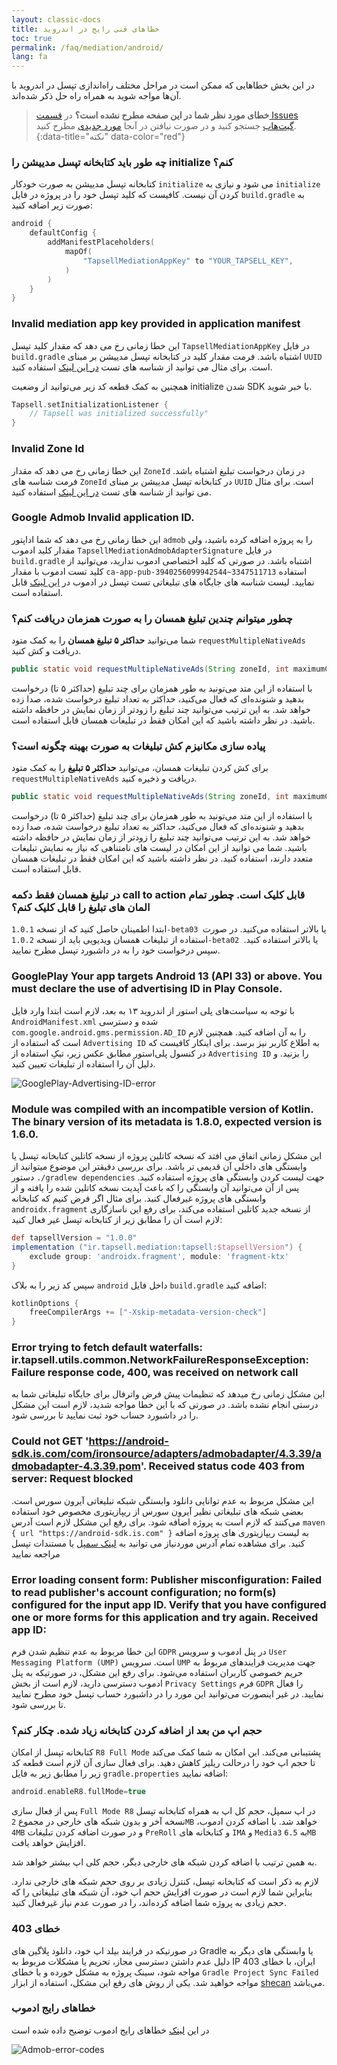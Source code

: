 ```yaml
---
layout: classic-docs
title: خطاهای فنی رایج در اندروید
toc: true
permalink: /faq/mediation/android/
lang: fa
---
```


در این بخش خطاهایی که ممکن‌ است در مراحل مختلف راه‌اندازی تپسل در اندروید با آن‌ها مواجه شوید به همراه راه‌ حل ذکر شده‌اند.

> **خطای مورد نظر شما در این صفحه مطرح نشده است؟** در [قسمت Issues گیت‌هاب](https://github.com/tapsellorg/TapsellMediation-AndroidSample/issues?q=) جستجو کنید و در صورت نیافتن در آنجا [مورد جدیدی](https://github.com/tapsellorg/TapsellMediation-AndroidSample/issues/new) مطرح کنید.
{:data-title="نکته" data-color="red"}

### چه طور باید کتابخانه تپسل مدییشن را initialize کنم؟
کتابخانه تپسل مدییشن به صورت خودکار `initialize` می شود و نیازی به `initialize` کردن آن نیست.
کافیست که کلید تپسل خود را در پروژه در فایل `build.gradle` به صورت زیر اضافه کنید:

```kotlin
android {
    defaultConfig {
        addManifestPlaceholders(
            mapOf(
                "TapsellMediationAppKey" to "YOUR_TAPSELL_KEY",
            )
        )
    }
}
```

### Invalid mediation app key provided in application manifest

این خطا زمانی رخ می دهد که مقدار کلید تپسل `TapsellMediationAppKey` در فایل `build.gradle` اشتباه باشد.
فرمت مقدار کلید در کتابخانه تپسل مدییشن بر مبنای `UUID` است. برای مثال می توانید از شناسه های تست [در این لینک](https://docs.tapsell.ir/mediation/test) استفاده کنید.

همچنین به کمک قطعه کد زیر می‌توانید از وضعیت initialize شدن SDK با خبر شوید.

```kotlin
Tapsell.setInitializationListener {
    // Tapsell was initialized successfully"
}
```

### Invalid Zone Id

این خطا زمانی رخ می دهد که مقدار `ZoneId` در زمان درخواست تبلیغ اشتباه باشد. 
فرمت شناسه های `ZoneId` در کتابخانه تپسل مدییشن بر مبنای `UUID` است. برای مثال می توانید از شناسه های تست [در این لینک](https://docs.tapsell.ir/mediation/test) استفاده کنید.

### Google Admob Invalid application ID.

این خطا زمانی رخ می دهد که شما اداپتور `admob` را به پروژه اضافه کرده باشید، ولی مقدار کلید ادموب `TapsellMediationAdmobAdapterSignature` در فایل `build.gradle` اشتباه باشد.
در صورتی که کلید اختصاصی ادموب ندارید، می‌توانید از کلید تست ادموب با مقدار `ca-app-pub-3940256099942544~3347511713` استفاده نمایید.
لیست شناسه های جایگاه های تبلیغاتی تست تپسل در ادموب در [این لینک](https://docs.tapsell.ir/mediation/test) قابل استفاده است.

### چطور میتوانم چندین تبلیغ همسان را به صورت همزمان دریافت کنم؟

شما می‌توانید **حداکثر ۵ تبلیغ همسان** را به کمک متود `requestMultipleNativeAds` دریافت و کش کنید.
```java
public static void requestMultipleNativeAds(String zoneId, int maximumCount, Activity activity, RequestResultListener listener)
```
با استفاده از این متد می‌تونید به طور همزمان برای چند تبلیغ (حداکثر ۵ تا) درخواست بدهید و شنونده‌ای که فعال می‌کنید، حداکثر به تعداد تبلیغ درخواست شده، صدا زده خواهد شد. به این ترتیب می‌توانید چند تبلیغ را زودتر از زمان نمایش در حافظه داشته باشید. در نظر داشته باشید که این امکان فقط در تبلیغات همسان قابل استفاده است.

### پیاده سازی مکانیزم کش تبلیغات به صورت بهینه چگونه است؟

برای کش کردن تبلیغات همسان، می‌توانید **حداکثر ۵ تبلیغ** را به کمک متود `requestMultipleNativeAds` دریافت و ذخیره کنید.
```java
public static void requestMultipleNativeAds(String zoneId, int maximumCount, Activity activity, RequestResultListener listener)
```
با استفاده از این متد می‌تونید به طور همزمان برای چند تبلیغ (حداکثر ۵ تا) درخواست بدهید و شنونده‌ای که فعال می‌کنید، حداکثر به تعداد تبلیغ درخواست شده، صدا زده خواهد شد. به این ترتیب می‌توانید چند تبلیغ را زودتر از زمان نمایش در حافظه داشته باشید. شما می توانید از این امکان در لیست های نامتناهی که نیاز به نمایش تبلیغات متعدد دارند، استفاده کنید. در نظر داشته باشید که این امکان فقط در تبلیغات همسان قابل استفاده است.

### در تبلیغ همسان فقط دکمه call to action قابل کلیک است. چطور تمام المان های تبلیغ را قابل کلیک کنم؟
ابتدا اطمینان حاصل کنید که از نسخه `1.0.1-beta03 `یا بالاتر استفاده می‌کنید. در صورت استفاده از تبلیغات همسان ویدیویی باید از نسخه `1.0.2-beta02 `یا بالاتر استفاده کنید. سپس درخواست خود را به در داشبورد تپسل مطرح نمایید.

### GooglePlay Your app targets Android 13 (API 33) or above. You must declare the use of advertising ID in Play Console.

با توجه به سیاست‌های پلی استور از اندروید ۱۳ به بعد، لازم است ابتدا وارد فایل `AndroidManifest.xml` شده و دسترسی `com.google.android.gms.permission.AD_ID` را به آن اضافه کنید. همچنین لازم است که استفاده از `Advertising ID` به اطلاع کاربر نیز برسد. برای اینکار کافیست که در کنسول پلی‌استور مطابق عکس زیر، تیکِ استفاده از `Advertising ID` را بزنید. و دلیل آن را استفاده از تبلیغات تعیین کنید.

<img src="/images/google_play_error_ad_id.png" alt="GooglePlay-Advertising-ID-error" />

### Module was compiled with an incompatible version of Kotlin. The binary version of its metadata is 1.8.0, expected version is 1.6.0.

این مشکل زمانی اتفاق می افتد که نسخه کاتلین پروژه از نسخه کاتلین کتابخانه تپسل یا وابستگی های داخلی آن قدیمی تر باشد. برای بررسی دقیقتر این موضوع میتوانید از دستور `./gradlew dependencies` جهت لیست کردن وابستگی های پروژه استفاده کنید. پس از آن می‌توانید آن وابستگی را که باعث آپدیت نسخه کاتلین شده را یافته و از وابستگی های پروژه غیرفعال کنید. برای مثال اگر فرض کنیم که کتابخانه `androidx.fragment` از نسخه جدید کاتلین استفاده می‌کند، برای رفع این ناسازگاری لازم است آن را مطابق زیر از کتابخانه تپسل غیر فعال کنید:

```groovy
def tapsellVersion = "1.0.0"
implementation ("ir.tapsell.mediation:tapsell:$tapsellVersion") {
    exclude group: 'androidx.fragment', module: 'fragment-ktx'
}
```

سپس کد زیر را به بلاک `android` داخل فایل `build.gradle` اضافه کنید:

```groovy
kotlinOptions {
    freeCompilerArgs += ["-Xskip-metadata-version-check"]
}
```

### Error trying to fetch default waterfalls: ir.tapsell.utils.common.NetworkFailureResponseException: Failure response code, 400, was received on network call

این مشکل زمانی رخ میدهد که تنظیمات پیش فرض واترفال برای جایگاه تبلیغاتی شما به درستی انجام نشده باشد. در صورتی که با این خطا مواجه شدید، لازم است این مشکل را در داشبورد حساب خود ثبت نمایید تا بررسی شود.

### Could not GET 'https://android-sdk.is.com/com/ironsource/adapters/admobadapter/4.3.39/admobadapter-4.3.39.pom'. Received status code 403 from server: Request blocked

این مشکل مربوط به عدم توانایی دانلود وابستگی شبکه تبلیغاتی آیرون سورس است. بعضی شبکه های تبلیغاتی نظیر آیرون سورس از ریپازیتوری مخصوص خود استفاده می‌کنند که لازم است به پروژه اضافه شود. برای رفع این مشکل لازم است آدرس `maven { url "https://android-sdk.is.com" }` به لیست ریپازیتوری های پروژه اضافه کنید.
برای مشاهده تمام آدرس موردنیاز می توانید به [لینک سمپل](https://github.com/tapsellorg/TapsellMediation-AndroidSample/blob/master/settings.gradle.kts) یا مستندات تپسل مراجعه نمایید

### Error loading consent form: Publisher misconfiguration: Failed to read publisher's account configuration; no form(s) configured for the input app ID. Verify that you have configured one or more forms for this application and try again. Received app ID:

این خطا مربوط به عدم تنظیم شدن فرم `GDPR` در پنل ادموب و سرویس `User Messaging Platform (UMP)` است. سرویس `UMP` جهت مدیریت فرایندهای مربوط به حریم خصوصی کاربران استفاده می‌شود. برای رفع این مشکل، در صورتیکه به پنل ادموب دسترسی دارید، لازم است از بخش `Privacy Settings` فرم `GDPR` را فعال نمایید. در غیر اینصورت می‌توانید این مورد را در داشبورد حساب تپسل خود مطرح نمایید تا بررسی شود.

### حجم اپ من بعد از اضافه کردن کتابخانه زیاد شده. چکار کنم؟

کتابخانه تپسل از امکان `R8 Full Mode` پشتیبانی می‌کند. این امکان به شما کمک می‌کند تا حجم اپ خود را درحالت ریلیز کاهش دهید. برای فعال سازی آن لازم است قطعه کد زیر را مطابق زیر به فایل `gradle.properties` اضافه نمایید:
```groovy
android.enableR8.fullMode=true
```
پس از فعال سازی `Full Mode R8` در اپ سمپل، حجم کل اپ به همراه کتابخانه تپسل نسخه آخر و بدون شبکه های خارجی در مجموع `2MB` خواهد شد.
با اضافه کردن ادموب، `4MB` و در صورت اضافه کردن تبلیغات `PreRoll` و کتابخانه های `IMA` و `Media3` به `6.5MB` افزایش خواهد یافت.

به همین ترتیب با اضافه کردن شبکه های خارجی دیگر، حجم کلی اپ بیشتر خواهد شد.

لازم به ذکر است که کتابخانه تپسل، کنترل زیادی بر روی حجم شبکه های خارجی ندارد. بنابراین شما لازم است در صورت افزایش حجم اپ خود، آن شبکه های تبلیغاتی را که حجم زیادی به پروژه شما اضافه کرده‌اند، را در صورت عدم نیاز غیرفعال کنید.

### خطای 403

در صورتیکه در فرایند بیلد اپ خود، دانلود پلاگین های Gradle یا وابستگی های دیگر به دلیل عدم داشتن دسترسی مجاز، تحریم یا مشکلات مربوط به IP ایران، با خطای 403 مواجه شود، سینک پروژه به مشکل خورده و با خطای `Gradle Project Sync Failed` مواجه خواهید شد. یکی از روش های رفع این مشکل، استفاده از ابزار [shecan](https://shecan.ir/) می‌باشد.

### خطاهای رایج ادموب

در این [لینک](https://support.google.com/admob/thread/3494603/admob-error-codes-logs?hl=en) خطاهای رایج ادموب توضیح داده شده است

<img src="/images/admob-error-codes.png" alt="Admob-error-codes" />
